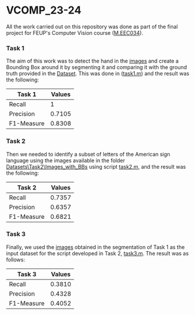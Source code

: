 # VCOMP_23-24

All the work carried out on this repository was done as part of the final project for FEUP's Computer Vision course ([M.EEC034]).

### Task 1
The aim of this work was to detect the hand in the [images](Datasets/Task1/Images) and create a Bounding Box around it by segmenting it and comparing it with the ground truth provided in the [Dataset](Datasets/Task1/Hand_masks). This was done in ([task1.m](task1.m)) and the result was the following:

|  Task 1    | Values |
| ---------- | ------|
| Recall     | 1 |
| Precision  | 0.7105 |
| F1-Measure | 0.8308 |

### Task 2
Then we needed to identify a subset of letters of the American sign language using the images available in the folder [Datasets\Task2\Images_with_BBs](Datasets/Task2/Images_with_BBs) using script [task2.m](task2.m), and the result was the following: 

|  Task 2    | Values |
| ---------- | ------|
| Recall     |  0.7357|
| Precision  | 0.6357 |
| F1-Measure | 0.6821 |

### Task 3

Finally, we used the [images](Results/Task1/Images_BB)  obtained in the segmentation of Task 1 as the input dataset for the script developed in Task 2, [task3.m](task3.m). The result was as follows:

|  Task 3    | Values |
| ---------- | ------|
| Recall     |  0.3810|
| Precision  | 0.4328 |
| F1-Measure | 0.4052 |


[M.EEC034]: https://sigarra.up.pt/feup/pt/ucurr_geral.ficha_uc_view?pv_ocorrencia_id=516516
